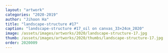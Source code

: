 ```yaml
---
layout: "artwork"
categories: "2020-2019"
author: "Jihoon Ha"
title: "landscape-structure #17"
caption: "landscape-structure #17_oil on canvas_33×24㎝_2020"
image: /assets/images/artworks/2020/landscape-structure-17.jpg
thumb: /assets/images/artworks/2020/thumbs/landscape-structure-17.jpg
order: 2020009
---
```

